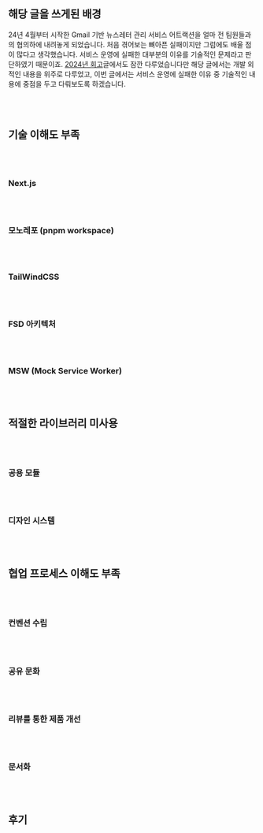 ## 해당 글을 쓰게된 배경

24년 4월부터 시작한 Gmail 기반 뉴스레터 관리 서비스 어트랙션을 얼마 전 팀원들과의 협의하에 내려놓게 되었습니다. 처음 겪어보는 뼈아픈 실패이지만 그럼에도 배울 점이 많다고 생각했습니다. 서비스 운영에 실패한 대부분의 이유를 기술적인 문제라고 판단하였기 때문이죠. [2024년 회고](/blog/2024-12-31#attraction)글에서도 잠깐 다루었습니다만 해당 글에서는 개발 외적인 내용을 위주로 다루었고, 이번 글에서는 서비스 운영에 실패한 이유 중 기술적인 내용에 중점을 두고 다뤄보도록 하겠습니다.

<br />
<br />

## 기술 이해도 부족

<br />
<br />

### Next.js

<br />
<br />

### 모노레포 (pnpm workspace)

<br />
<br />

### TailWindCSS

<br />
<br />

### FSD 아키텍처

<br />
<br />

### MSW (Mock Service Worker)

<br />
<br />

## 적절한 라이브러리 미사용

<br />
<br />

### 공용 모듈

<br />
<br />

### 디자인 시스템

<br />
<br />

## 협업 프로세스 이해도 부족

<br />
<br />

### 컨벤션 수립

<br />
<br />

### 공유 문화

<br />
<br />

### 리뷰를 통한 제품 개선

<br />
<br />

### 문서화

<br />
<br />

## 후기

<br />
<br />

